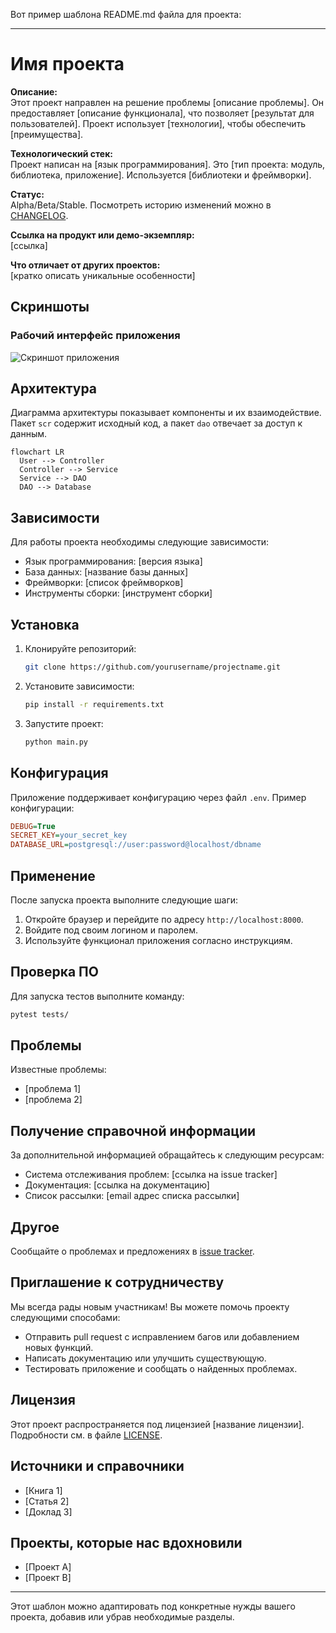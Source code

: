 Вот пример шаблона README.md файла для проекта:

---

# **Имя проекта**

**Описание:**  
Этот проект направлен на решение проблемы [описание проблемы]. Он предоставляет [описание функционала], что позволяет [результат для пользователей]. Проект использует [технологии], чтобы обеспечить [преимущества].

**Технологический стек:**  
Проект написан на [язык программирования]. Это [тип проекта: модуль, библиотека, приложение]. Используется [библиотеки и фреймворки].

**Статус:**  
Alpha/Beta/Stable. Посмотреть историю изменений можно в [CHANGELOG](./CHANGELOG.md).

**Ссылка на продукт или демо-экземпляр:**  
[ссылка]

**Что отличает от других проектов:**  
[кратко описать уникальные особенности]

## Скриншоты

### Рабочий интерфейс приложения

![Скриншот приложения](./screenshot.png)

## Архитектура

Диаграмма архитектуры показывает компоненты и их взаимодействие. Пакет `scr` содержит исходный код, а пакет `dao` отвечает за доступ к данным.

```mermaid
flowchart LR
  User --> Controller
  Controller --> Service
  Service --> DAO
  DAO --> Database
```

## Зависимости

Для работы проекта необходимы следующие зависимости:

- Язык программирования: [версия языка]
- База данных: [название базы данных]
- Фреймворки: [список фреймворков]
- Инструменты сборки: [инструмент сборки]

## Установка

1. Клонируйте репозиторий:
   ```bash
   git clone https://github.com/yourusername/projectname.git
   ```

2. Установите зависимости:
   ```bash
   pip install -r requirements.txt
   ```

3. Запустите проект:
   ```bash
   python main.py
   ```

## Конфигурация

Приложение поддерживает конфигурацию через файл `.env`. Пример конфигурации:

```ini
DEBUG=True
SECRET_KEY=your_secret_key
DATABASE_URL=postgresql://user:password@localhost/dbname
```

## Применение

После запуска проекта выполните следующие шаги:

1. Откройте браузер и перейдите по адресу `http://localhost:8000`.
2. Войдите под своим логином и паролем.
3. Используйте функционал приложения согласно инструкциям.

## Проверка ПО

Для запуска тестов выполните команду:

```bash
pytest tests/
```

## Проблемы

Известные проблемы:

- [проблема 1]
- [проблема 2]

## Получение справочной информации

За дополнительной информацией обращайтесь к следующим ресурсам:

- Система отслеживания проблем: [ссылка на issue tracker]
- Документация: [ссылка на документацию]
- Список рассылки: [email адрес списка рассылки]

## Другое

Сообщайте о проблемах и предложениях в [issue tracker](https://github.com/yourusername/projectname/issues).

## Приглашение к сотрудничеству

Мы всегда рады новым участникам! Вы можете помочь проекту следующими способами:

- Отправить pull request с исправлением багов или добавлением новых функций.
- Написать документацию или улучшить существующую.
- Тестировать приложение и сообщать о найденных проблемах.

## Лицензия

Этот проект распространяется под лицензией [название лицензии]. Подробности см. в файле [LICENSE](./LICENSE).

## Источники и справочники

- [Книга 1]
- [Статья 2]
- [Доклад 3]

## Проекты, которые нас вдохновили

- [Проект A]
- [Проект B]

---

Этот шаблон можно адаптировать под конкретные нужды вашего проекта, добавив или убрав необходимые разделы.
